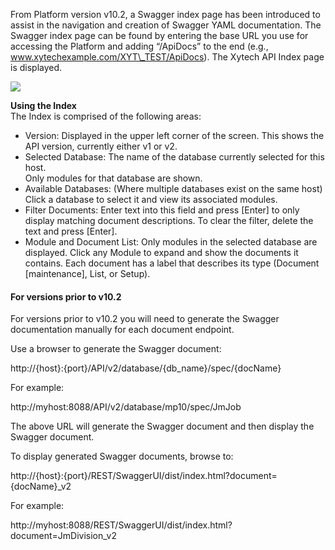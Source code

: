 
From Platform version v10.2, a Swagger index page has been introduced to assist in the navigation and creation of Swagger YAML documentation. The Swagger index page can be found by entering the base URL you use for accessing the Platform and adding “/ApiDocs” to the end (e.g., www.xytechexample.com/XYT\_TEST/ApiDocs). The Xytech API Index page is displayed. 

![](Media%20Operations%20Platform%20REST%20API%20Reference%20-%2010.6%20%E2%80%93%20Xytech%20Systems/21789230401563.png)

**Using the Index**  
The Index is comprised of the following areas:

-   Version: Displayed in the upper left corner of the screen. This shows the API version, currently either v1 or v2.
-   Selected Database: The name of the database currently selected for this host.  
    Only modules for that database are shown.
-   Available Databases: (Where multiple databases exist on the same host) Click a database to select it and view its associated modules.
-   Filter Documents: Enter text into this field and press \[Enter\] to only display matching document descriptions. To clear the filter, delete the text and press \[Enter\].
-   Module and Document List: Only modules in the selected database are displayed. Click any Module to expand and show the documents it contains. Each document has a label that describes its type (Document \[maintenance\], List, or Setup).

#### **For versions prior to v10.2**

For versions prior to v10.2 you will need to generate the Swagger documentation manually for each document endpoint.

Use a browser to generate the Swagger document:

http://{host}:{port}/API/v2/database/{db\_name}/spec/{docName}

For example:

http://myhost:8088/API/v2/database/mp10/spec/JmJob

The above URL will generate the Swagger document and then display the Swagger document.

To display generated Swagger documents, browse to:

http://{host}:{port}/REST/SwaggerUI/dist/index.html?document={docName}\_v2

For example:

http://myhost:8088/REST/SwaggerUI/dist/index.html?document=JmDivision\_v2